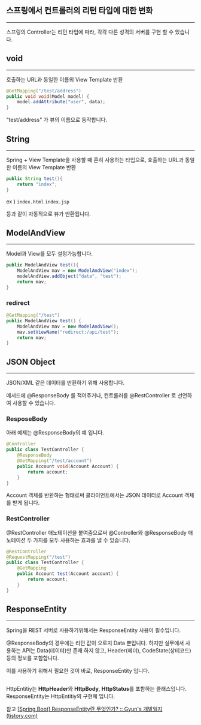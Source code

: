 ```toc
```

## 스프링에서 컨트롤러의 리턴 타입에 대한 변화
---
스프링의 Controller는 리턴 타입에 따라, 각각 다른 성격의 서버를 구현 할 수 있습니다. 

## void 
---
호출하는 URL과 동일한 이름의 View Template 반환

```java
@GetMapping("/test/address") 
public void void(Model model) { 
	model.addAttribute("user", data); 
}
```

"test/address" 가 뷰의 이름으로 동작합니다.


## String
---
Spring + View Template을 사용할 때 흔히 사용하는 타입으로,
호출하는 URL과 동일한 이름의 View Template 반환

```java
public String test(){
	return "index";    
}
```

ex )
`index.html`  `index.jsp` 

등과 같이 자동적으로 뷰가 반환됩니다.


## ModelAndView
---
Model과 View를 모두 설정가능합니다.

```java
public ModelAndView test(){
	ModelAndView mav = new ModelAndView("index"); 
	modelAndView.addObject("data", "test");    
	return mav;
}
```

### redirect
```java
@GetMapping("/test") 
public ModelAndView test() { 
	ModelAndView mav = new ModelAndView(); 
	mav.setViewName("redirect:/api/test"); 
	return mav; 
}
```


## JSON Object 
---
JSON/XML 같은 데이터를 반환하기 위해 사용합니다.

메서드에 @ResponseBody 를 적어주거나, 컨트롤러를 @RestController 로 선언하여 사용할 수 있습니다.

### ResposeBody
아래 예제는 @ResponseBody의 예 입니다.

```java
@Controller
public class TestController {
	@ResponseBody
	@GetMapping("/test/account")
	public Account void(Account Account) { 
		return account; 
	}
}
```

Account 객체를 반환하는 형태로써 클라이언트에서는 JSON 데이터로 Account 객체를 받게 됩니다.

### RestController
@RestController 애노테이션을 붙여줌으로써 @Controller와 @ResponseBody 애노테이션 두 가지를 모두 사용하는 효과를 낼 수 있습니다.

```java
@RestController 
@RequestMapping("/test") 
public class TestController { 
	@GetMapping 
	public Account test(Account account) { 
		return account; 
	} 
}
```


## ResponseEntity
---
Spring을 REST 서버로 사용하기위해서는 ResponseEntity 사용이 필수입니다.

@ResponseBody의 경우에는 리턴 값이 오로지 Data 뿐입니다.
하지만 실무에서 사용하는 API는 Data(데이터)만 존재 하지 않고, Header(헤더), CodeState(상테코드) 등의 정보를 포함합니다.

이를 사용하기 위해서 필요한 것이 바로,  ResponseEntity 입니다.

```java

```


HttpEntitiy는 **HttpHeader**와 **HttpBody**, **HttpStatus**를 포함하는 클래스입니다.
ResponseEntity는 HttpEntitiy의 구현체 입니다.



참고
[[Spring Boot] ResponseEntity란 무엇인가? :: Gyun's 개발일지 (tistory.com)](https://devlog-wjdrbs96.tistory.com/182)






